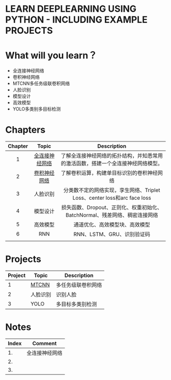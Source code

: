 # LEARN DEEPLEARNING USING PYTHON - INCLUDING EXAMPLE PROJECTS





# What will you learn？

- 全连接神经网络
- 卷积神经网络
- MTCNN多任务级联卷积网络
- 人脸识别
- 模型设计
- 高效模型
- YOLO多类别多目标检测





# Chapters

| Chapter |                            Topic                             |                         Description                          |
| :-----: | :----------------------------------------------------------: | :----------------------------------------------------------: |
|    1    | [全连接神经网络](https://github.com/HibikiJie/Learn-DeepLearning/blob/master/Chapter01.md) | 了解全连接神经网络的拓扑结构，并知悉常用的激活函数，搭建一个全连接神经网络模型。 |
|    2    | [卷积神经网络](https://github.com/HibikiJie/Learn-DeepLearning/blob/master/Chapter02.md) |          了解卷积运算，构建单目标识别的卷积神经网络          |
|    3    |                           人脸识别                           | 分类数不定的网络实现，孪生网络、Triplet Loss、center loss和arc face loss |
|    4    |                           模型设计                           | 损失函数、Dropout、正则化、权重初始化、BatchNormal、残差网络、稠密连接网络 |
|    5    |                           高效模型                           |                通道优化、高效模型块、高效模型                |
|    6    |                             RNN                              |                  RNN、LSTM、GRU、识别验证码                  |
|         |                                                              |                                                              |





# Projects



| Project | Topic                                                        | Description        |
| ------- | ------------------------------------------------------------ | ------------------ |
| 1       | [MTCNN](https://github.com/HibikiJie/Learn-DeepLearning/blob/master/Project%201.md) | 多任务级联卷积网络 |
| 2       | 人脸识别                                                     | 识别人脸           |
| 3       | YOLO                                                         | 多目标多类别检测   |



# Notes

| Index |    Comment     |
| :---- | :------------: |
| 1.    | 全连接神经网络 |
| 2.    |                |
| 3.    |                |

